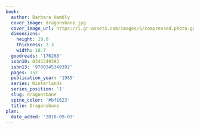 ```yaml
---
book:
  author: Barbara Hambly
  cover_image: dragonsbane.jpg
  cover_image_url: https://i.gr-assets.com/images/S/compressed.photo.goodreads.com/books/1315278923l/176268._SY160_.jpg
  dimensions:
    height: 18.0
    thickness: 2.3
    width: 10.7
  goodreads: '176268'
  isbn10: 0345349393
  isbn13: '9780345349392'
  pages: 352
  publication_year: '1985'
  series: Winterlands
  series_position: '1'
  slug: dragonsbane
  spine_color: '#bf1623'
  title: Dragonsbane
plan:
  date_added: '2018-09-03'
---
```

